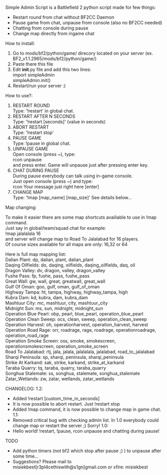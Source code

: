 Simple Admin Script is a Battlefield 2 python script made for few things: 
 - Restart round from chat without BF2CC Daemon                      
 - Pause game from chat, unpause from console (also no BF2CC needed) 
 - Chatting from console during pause                                
 - Change map directly from ingame chat                              


 How to install: 

 1. Go to mods/bf2/python/game/ direcory located on your server 
 (ex. BF2_v1.1.2965/mods/bf2/python/game/)                      
 2. Paste there this file                                       
 3. Edit __init__.py file and add this two lines:               
 import simpleAdmin                                             
 simpleAdmin.init()                                             
 4. Restart/run your server :)                                  





 How to use?: 

 1. RESTART ROUND                                                        
     Type: '!restart' in global chat.                                    
 2. RESTART AFTER N SECONDS                                              
     Type: '!restart [seconds]' (value in seconds)                       
 3. ABORT RESTART                                                        
     Type: '!restart stop'                                               
 4. PAUSE GAME                                                           
     Type: !pause in global chat.                                        
 5. UNPAUSE GAME                                                         
     Open console (press ~), type:                                       
     rcon unpause                                                        
     and press enter. Game will unpause just after pressing enter key.   
 6. CHAT DURING PAUSE                                                    
     During pause everybody can talk using in-game console.              
     Just open console (press ~) and type:                               
     rcon Your message just right here [enter]                           
 6. CHANGE MAP                                                           
     Type: '!map [map_name] [map_size]' See details below...             



   Map changing:  

 To make it easier there are some map shortcuts availiable to use in !map command.               
 Just say in global/team/squad chat for example:                                                 
 !map jalalalala 16                                                                              
 and server will change map to Road To Jalalabad for 16 players.                                 
 Of course sizes available for all maps are only: 16,32 or 64                                    
                                                                                                 
 Here is full map mapping list:                                                                  
 Dalian Plant: dp, dalian, plant, dalian_plant                                                   
 Daqing Oilfields: do, daqing, oilfields, daqing_oilfields, daq, oil                             
 Dragon Valley: dv, dragon, valley, dragon_valley                                                
 Fushe Pass: fp, fushe, pass, fushe_pass                                                         
 Great Wall: gw, wall, great, greatwall, great_wall                                              
 Gulf Of Oman: goo, gulf, oman, gulf_of_oman                                                     
 Highway Tampa: ht, tampa, highway, highway_tampa, high                                          
 Kubra Dam: kd, kubra, dam, kubra_dam                                                            
 Mashtuur City: mc, mashtuur, city, mashtuur_city                                                
 Midnight Sun: ms, sun, midnight, midnight_sun                                                   
 Operation Blue Pearl: obp, pearl, blue_pearl, operation_blue_pearl                              
 Operation Clean Sweep: ocs, clean, sweep, operation_clean_sweep                                 
 Operation Harvest: oh, operationharvest, operation_harvest, harvest                             
 Operation Road Rage: orr, roadrage, rage, roadrage, operationroadrage, operation_road_rage      
 Operation Smoke Screen: oss, smoke, smokescreen, operationsmokescreen, operation_smoke_screen   
 Road To Jalalabad: rtj, jala, jalala, jalalalala, jalalabad, road_to_jalalabad                  
 Sharqi Peninsula: sp, sharqi, peninsula, sharqi_peninsula                                       
 Strike At Karkand: sak, strike, karkand, strike_at_karkand                                      
 Taraba Quarry: tq, taraba, quarry, taraba_quarry                                                
 Songhua Stalemate: ss, songhua, stalemate, songhua_stalemate                                    
 Zatar_Wetlands: zw, zatar, wetlands, zatar_wetlands                                             


CHANGELOG:
1.2:
- Added !restart [custom_time_in_seconds]
- It is now possible to abort restart. Just !restart stop
- Added !map command, it is now possible to change map in game chat.
1.1:
- Removed critical bug with checking admin list. In 1.0 everybody could change map or restart the server ;) Sorry!
1.0:
- Hello world! !restart, !pause, rcon unpause and chatting during pause!

TODO
- Add python timers (not bf2 which stop after pause ;) ) to unpause after some time...
- Suggestions? Please mail to misiekbest[r3pl4cethiswith@s1gn]gmail.com or xfire: misiekbest
